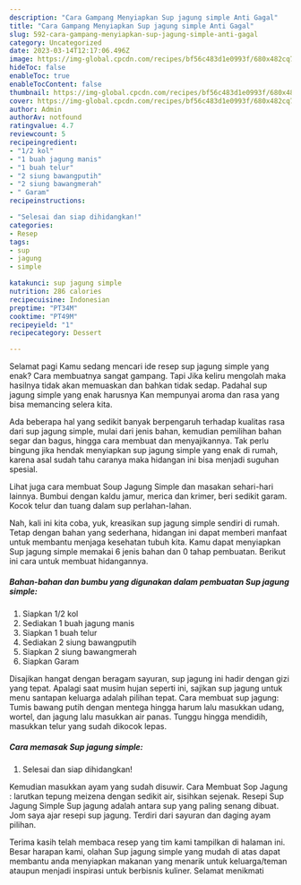 ```yaml
---
description: "Cara Gampang Menyiapkan Sup jagung simple Anti Gagal"
title: "Cara Gampang Menyiapkan Sup jagung simple Anti Gagal"
slug: 592-cara-gampang-menyiapkan-sup-jagung-simple-anti-gagal
category: Uncategorized
date: 2023-03-14T12:17:06.496Z
image: https://img-global.cpcdn.com/recipes/bf56c483d1e0993f/680x482cq70/sup-jagung-simple-foto-resep-utama.jpg
hideToc: false
enableToc: true
enableTocContent: false
thumbnail: https://img-global.cpcdn.com/recipes/bf56c483d1e0993f/680x482cq70/sup-jagung-simple-foto-resep-utama.jpg
cover: https://img-global.cpcdn.com/recipes/bf56c483d1e0993f/680x482cq70/sup-jagung-simple-foto-resep-utama.jpg
author: Admin
authorAv: notfound
ratingvalue: 4.7
reviewcount: 5
recipeingredient:
- "1/2 kol"
- "1 buah jagung manis"
- "1 buah telur"
- "2 siung bawangputih"
- "2 siung bawangmerah"
- " Garam"
recipeinstructions:

- "Selesai dan siap dihidangkan!"
categories:
- Resep
tags:
- sup
- jagung
- simple

katakunci: sup jagung simple 
nutrition: 286 calories
recipecuisine: Indonesian
preptime: "PT34M"
cooktime: "PT49M"
recipeyield: "1"
recipecategory: Dessert

---
```



Selamat pagi Kamu sedang mencari ide resep sup jagung simple yang enak? Cara membuatnya sangat gampang. Tapi Jika keliru mengolah maka hasilnya tidak akan memuaskan dan bahkan tidak sedap. Padahal sup jagung simple yang enak harusnya Kan mempunyai aroma dan rasa yang bisa memancing selera kita.


Ada beberapa hal yang sedikit banyak berpengaruh terhadap kualitas rasa dari sup jagung simple, mulai dari jenis bahan, kemudian pemilihan bahan segar dan bagus, hingga cara membuat dan menyajikannya. Tak perlu bingung jika hendak menyiapkan sup jagung simple yang enak di rumah, karena asal sudah tahu caranya maka hidangan ini bisa menjadi suguhan spesial.

Lihat juga cara membuat Soup Jagung Simple dan masakan sehari-hari lainnya. Bumbui dengan kaldu jamur, merica dan krimer, beri sedikit garam. Kocok telur dan tuang dalam sup perlahan-lahan.


Nah, kali ini kita coba, yuk, kreasikan sup jagung simple sendiri di rumah. Tetap dengan bahan yang sederhana, hidangan ini dapat memberi manfaat untuk membantu menjaga kesehatan tubuh kita. Kamu dapat menyiapkan Sup jagung simple memakai 6 jenis bahan dan 0 tahap pembuatan. Berikut ini cara untuk membuat hidangannya.

<!--inarticleads1-->

##### Bahan-bahan dan bumbu yang digunakan dalam pembuatan Sup jagung simple:

1. Siapkan 1/2 kol
1. Sediakan 1 buah jagung manis
1. Siapkan 1 buah telur
1. Sediakan 2 siung bawangputih
1. Siapkan 2 siung bawangmerah
1. Siapkan  Garam


Disajikan hangat dengan beragam sayuran, sup jagung ini hadir dengan gizi yang tepat. Apalagi saat musim hujan seperti ini, sajikan sup jagung untuk menu santapan keluarga adalah pilihan tepat. Cara membuat sup jagung: Tumis bawang putih dengan mentega hingga harum lalu masukkan udang, wortel, dan jagung lalu masukkan air panas. Tunggu hingga mendidih, masukkan telur yang sudah dikocok lepas. 

<!--inarticleads2-->

##### Cara memasak Sup jagung simple:


1. Selesai dan siap dihidangkan!

Kemudian masukkan ayam yang sudah disuwir. Cara Membuat Sop Jagung : larutkan tepung meizena dengan sedikit air, sisihkan sejenak. Resepi Sup Jagung Simple Sup jagung adalah antara sup yang paling senang dibuat. Jom saya ajar resepi sup jagung. Terdiri dari sayuran dan daging ayam pilihan. 

Terima kasih telah membaca resep yang tim kami tampilkan di halaman ini. Besar harapan kami, olahan Sup jagung simple yang mudah di atas dapat membantu anda menyiapkan makanan yang menarik untuk keluarga/teman ataupun menjadi inspirasi untuk berbisnis kuliner. Selamat menikmati
